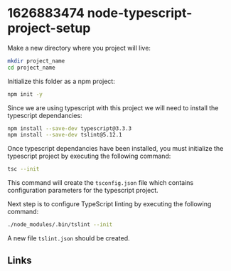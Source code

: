 # 1626883474 node-typescript-project-setup
Make a new directory where you project will live:
```bash
mkdir project_name
cd project_name
```

Initialize this folder as a npm project:
```bash
npm init -y
```

Since we are using typescript with this project we will need to install the typescript dependancies:
```bash
npm install --save-dev typescript@3.3.3
npm install --save-dev tslint@5.12.1
```

Once typescript dependancies have been installed, you must initialize the typescript project by executing the following command:
```bash
tsc --init
```

This command will create the `tsconfig.json` file which contains configuration parameters for the typescript project.


Next step is to configure TypeScript linting by executing the following command:
```bash
./node_modules/.bin/tslint --init
```

A new file `tslint.json` should be created.


## Links
